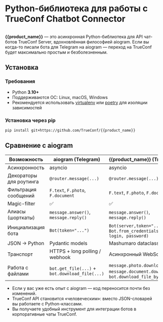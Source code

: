 # Python-библиотека для работы с TrueConf Chatbot Connector

<img src="img/head.png" alt="">

**{{product_name}}** — это асинхронная Python-библиотека для API чат-ботов TrueConf Server, вдохновлённая философией aiogram.
Если вы когда-то писали бота для Telegram на aiogram — переход на TrueConf будет максимально простым и безболезненным.

## Установка

### Требования
- Python **3.10+**
- Поддерживаются ОС: Linux, macOS, Windows
- Рекомендуется использовать [virtualenv](https://docs.python.org/3/library/venv.html) или [poetry](https://python-poetry.org/) для изоляции зависимостей

### Установка через pip
```bash
pip install git+https://github.com/TrueConf/{{product_name}}
```

## Сравнение с aiogram

| Возможность             | aiogram (Telegram)                             | {{product_name}} (TrueConf)                                                               |
|-------------------------|------------------------------------------------|-------------------------------------------------------------------------------------------|
| Асинхронность           | asyncio                                        | asyncio                                                                                   |
| Декораторы для роутинга | `@router.message(...)`                         | `@router.message(...)`                                                                    |
| Фильтрация сообщений    | `F.text`, `F.photo`, `F.document`              | `F.text`, `F.photo`, `F.document`                                                         |
| Magic-filter            | ✅                                              | ✅                                                                                         |
| Алиасы (шорткаты)       | `message.answer()`, `message.reply()`          | `message.answer()`, `message.reply()`                                                     |
| Инициализация бота      | `Bot(token="...")`                             | `Bot(server,token="...")` или `Bot.from_credentials(server, login, password)`             |
| JSON → Python           | Pydantic models                                | Mashumaro dataclasses                                                                     |
| Транспорт               | HTTPS + long polling / webhook                 | Асинхронный WebSocket                                                                     |
| Работа с файлами        | `bot.get_file(...)` + `bot.download_file(...)` | `message.photo.download()`, `message.document.download()`, `bot.download_file_by_id(...)` |

- Если у вас уже есть опыт с aiogram — код переносится почти без изменений.
- TrueConf API становится «человеческим»: вместо JSON-словарей вы работаете с Python-классами.
- Вы получаете удобный инструмент для интеграции ботов в корпоративные чаты TrueConf.


